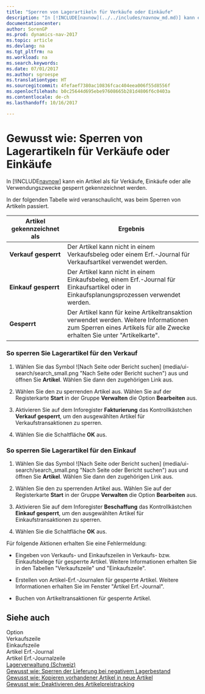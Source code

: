 ```yaml
---
title: "Sperren von Lagerartikeln für Verkäufe oder Einkäufe"
description: "In [!INCLUDE[navnow](../../includes/navnow_md.md)] kann ein Artikel als für Verkäufe, Einkäufe oder alle Verwendungszwecke gesperrt gekennzeichnet werden."
documentationcenter: 
author: SorenGP
ms.prod: dynamics-nav-2017
ms.topic: article
ms.devlang: na
ms.tgt_pltfrm: na
ms.workload: na
ms.search.keywords: 
ms.date: 07/01/2017
ms.author: sgroespe
ms.translationtype: HT
ms.sourcegitcommit: 4fefaef7380ac10836fcac404eea006f55d8556f
ms.openlocfilehash: b0c25644d695ebe97608665b281d4806f6c0403a
ms.contentlocale: de-ch
ms.lasthandoff: 10/16/2017

---
```

# <a name="how-to-block-inventory-items-for-sales-or-purchases"></a>Gewusst wie: Sperren von Lagerartikeln für Verkäufe oder Einkäufe
In [!INCLUDE[navnow](../../includes/navnow_md.md)] kann ein Artikel als für Verkäufe, Einkäufe oder alle Verwendungszwecke gesperrt gekennzeichnet werden.  
  
 In der folgenden Tabelle wird veranschaulicht, was beim Sperren von Artikeln passiert.  
  
|Artikel gekennzeichnet als|Ergebnis|  
|--------------------|------------|  
|**Verkauf gesperrt**|Der Artikel kann nicht in einem Verkaufsbeleg oder einem Erf.-Journal für Verkaufsartikel verwendet werden.|  
|**Einkauf gesperrt**|Der Artikel kann nicht in einem Einkaufsbeleg, einem Erf.-Journal für Einkaufsartikel oder in Einkaufsplanungsprozessen verwendet werden.|  
|**Gesperrt**|Der Artikel kann für keine Artikeltransaktion verwendet werden. Weitere Informationen zum Sperren eines Artikels für alle Zwecke erhalten Sie unter "Artikelkarte".|  
  
### <a name="to-block-inventory-items-for-sales"></a>So sperren Sie Lagerartikel für den Verkauf  
  
1.  Wählen Sie das Symbol ![Nach Seite oder Bericht suchen] (media/ui-search/search_small.png "Nach Seite oder Bericht suchen") aus und öffnen Sie **Artikel**. Wählen Sie dann den zugehörigen Link aus.  
  
2.  Wählen Sie den zu sperrenden Artikel aus. Wählen Sie auf der Registerkarte **Start** in der Gruppe **Verwalten** die Option **Bearbeiten** aus.  
  
3.  Aktivieren Sie auf dem Inforegister **Fakturierung** das Kontrollkästchen **Verkauf gesperrt**, um den ausgewählten Artikel für Verkaufstransaktionen zu sperren.  
  
4.  Wählen Sie die Schaltfläche **OK** aus.  
  
### <a name="to-block-inventory-items-for-purchase"></a>So sperren Sie Lagerartikel für den Einkauf  
  
1.  Wählen Sie das Symbol ![Nach Seite oder Bericht suchen] (media/ui-search/search_small.png "Nach Seite oder Bericht suchen") aus und öffnen Sie **Artikel**. Wählen Sie dann den zugehörigen Link aus.  
  
2.  Wählen Sie den zu sperrenden Artikel aus. Wählen Sie auf der Registerkarte **Start** in der Gruppe **Verwalten** die Option **Bearbeiten** aus.  
  
3.  Aktivieren Sie auf dem Inforegister **Beschaffung** das Kontrollkästchen **Einkauf gesperrt**, um den ausgewählten Artikel für Einkaufstransaktionen zu sperren.  
  
4.  Wählen Sie die Schaltfläche **OK** aus.  
  
 Für folgende Aktionen erhalten Sie eine Fehlermeldung:  
  
-   Eingeben von Verkaufs- und Einkaufszeilen in Verkaufs- bzw. Einkaufsbelege für gesperrte Artikel. Weitere Informationen erhalten Sie in den Tabellen "Verkaufszeile" und "Einkaufszeile".  
  
-   Erstellen von Artikel-Erf.-Journalen für gesperrte Artikel. Weitere Informationen erhalten Sie im Fenster "Artikel Erf.-Journal".  
  
-   Buchen von Artikeltransaktionen für gesperrte Artikel.  
  
## <a name="see-also"></a>Siehe auch  
 Option   
 Verkaufszeile   
 Einkaufszeile   
 Artikel Erf.-Journal   
 Artikel Erf.-Journalzeile   
 [Lagerverwaltung (Schweiz)](swiss-inventory-management.md)   
 [Gewusst wie: Sperren der Lieferung bei negativem Lagerbestand](how-to-block-shipment-for-negative-inventory.md)   
 [Gewusst wie: Kopieren vorhandener Artikel in neue Artikel](how-to-copy-existing-items-to-new-items.md)   
 [Gewusst wie: Deaktivieren des Artikelpreistracking](how-to-deactivate-item-cost-tracking.md)
